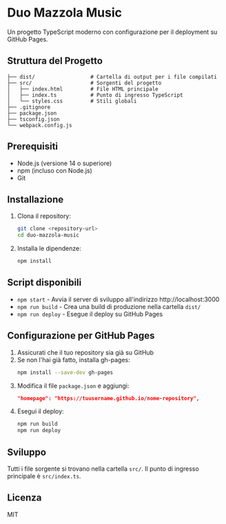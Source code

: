 # Duo Mazzola Music

Un progetto TypeScript moderno con configurazione per il deployment su GitHub Pages.

## Struttura del Progetto

```
├── dist/                  # Cartella di output per i file compilati
├── src/                   # Sorgenti del progetto
│   ├── index.html         # File HTML principale
│   ├── index.ts           # Punto di ingresso TypeScript
│   └── styles.css         # Stili globali
├── .gitignore
├── package.json
├── tsconfig.json
└── webpack.config.js
```

## Prerequisiti

- Node.js (versione 14 o superiore)
- npm (incluso con Node.js)
- Git

## Installazione

1. Clona il repository:
   ```bash
   git clone <repository-url>
   cd duo-mazzola-music
   ```

2. Installa le dipendenze:
   ```bash
   npm install
   ```

## Script disponibili

- `npm start` - Avvia il server di sviluppo all'indirizzo http://localhost:3000
- `npm run build` - Crea una build di produzione nella cartella `dist/`
- `npm run deploy` - Esegue il deploy su GitHub Pages

## Configurazione per GitHub Pages

1. Assicurati che il tuo repository sia già su GitHub
2. Se non l'hai già fatto, installa gh-pages:
   ```bash
   npm install --save-dev gh-pages
   ```
3. Modifica il file `package.json` e aggiungi:
   ```json
   "homepage": "https://tuusername.github.io/nome-repository",
   ```
4. Esegui il deploy:
   ```bash
   npm run build
   npm run deploy
   ```

## Sviluppo

Tutti i file sorgente si trovano nella cartella `src/`. Il punto di ingresso principale è `src/index.ts`.

## Licenza

MIT
